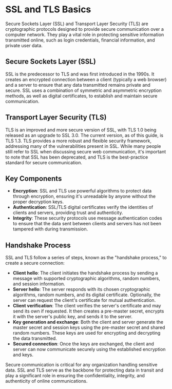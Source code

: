 # SSL and TLS Basics

Secure Sockets Layer (SSL) and Transport Layer Security (TLS) are cryptographic protocols designed to provide secure communication over a computer network. They play a vital role in protecting sensitive information transmitted online, such as login credentials, financial information, and private user data.

## Secure Sockets Layer (SSL)

SSL is the predecessor to TLS and was first introduced in the 1990s. It creates an encrypted connection between a client (typically a web browser) and a server to ensure that any data transmitted remains private and secure. SSL uses a combination of symmetric and asymmetric encryption methods, as well as digital certificates, to establish and maintain secure communication.

## Transport Layer Security (TLS)

TLS is an improved and more secure version of SSL, with TLS 1.0 being released as an upgrade to SSL 3.0. The current version, as of this guide, is TLS 1.3. TLS provides a more robust and flexible security framework, addressing many of the vulnerabilities present in SSL. While many people still refer to SSL when discussing secure web communication, it's important to note that SSL has been deprecated, and TLS is the best-practice standard for secure communication.

## Key Components

- **Encryption**: SSL and TLS use powerful algorithms to protect data through encryption, ensuring it's unreadable by anyone without the proper decryption keys.
- **Authentication**: SSL/TLS digital certificates verify the identities of clients and servers, providing trust and authenticity.
- **Integrity**: These security protocols use message authentication codes to ensure that the data sent between clients and servers has not been tampered with during transmission.

## Handshake Process

SSL and TLS follow a series of steps, known as the "handshake process," to create a secure connection:

- **Client hello**: The client initiates the handshake process by sending a message with supported cryptographic algorithms, random numbers, and session information.
- **Server hello**: The server responds with its chosen cryptographic algorithms, random numbers, and its digital certificate. Optionally, the server can request the client's certificate for mutual authentication.
- **Client verification**: The client verifies the server's certificate and may send its own if requested. It then creates a pre-master secret, encrypts it with the server's public key, and sends it to the server.
- **Key generation and exchange**: Both the client and server generate the master secret and session keys using the pre-master secret and shared random numbers. These keys are used for encrypting and decrypting the data transmitted.
- **Secured connection**: Once the keys are exchanged, the client and server can now communicate securely using the established encryption and keys.

Secure communication is critical for any organization handling sensitive data. SSL and TLS serve as the backbone for protecting data in transit and play a significant role in ensuring the confidentiality, integrity, and authenticity of online communications.
